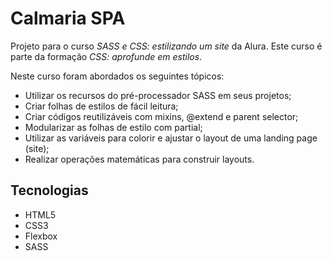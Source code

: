 # Calmaria SPA

Projeto para o curso *SASS e CSS: estilizando um site* da Alura. Este curso é parte da formação *CSS: aprofunde em estilos*.

Neste curso foram abordados os seguintes tópicos:

* Utilizar os recursos do pré-processador SASS em seus projetos;
* Criar folhas de estilos de fácil leitura;
* Criar códigos reutilizáveis com mixins, @extend e parent selector;
* Modularizar as folhas de estilo com partial;
* Utilizar as variáveis para colorir e ajustar o layout de uma landing page (site);
* Realizar operações matemáticas para construir layouts.

## Tecnologias
* HTML5
* CSS3
* Flexbox
* SASS

